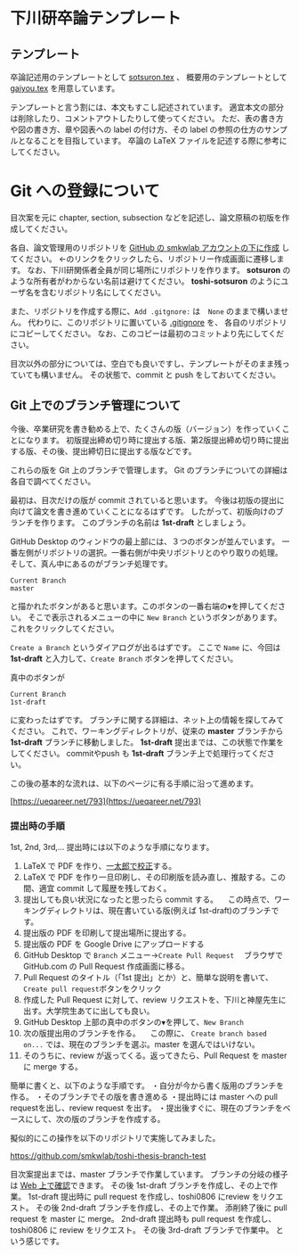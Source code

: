 # 下川研卒論テンプレート

## テンプレート

卒論記述用のテンプレートとして [sotsuron.tex](sotsuron.tex) 、
概要用のテンプレートとして [gaiyou.tex](gaiyou.ptex)
を用意しています。

テンプレートと言う割には、本文もすこし記述されています。
適宜本文の部分は削除したり、コメントアウトしたりして使ってください。
ただ、表の書き方や図の書き方、章や図表への label の付け方、その label の参照の仕方のサンプルとなることを目指しています。
卒論の LaTeX ファイルを記述する際に参考にしてください。

# Git への登録について

目次案を元に chapter, section, subsection などを記述し、論文原稿の初版を作成してください。

各自、論文管理用のリポジトリを 
[GitHub の smkwlab アカウントの下に作成](https://github.com/organizations/smkwlab/repositories/new)
してください。
←のリンクをクリックしたら、リポジトリー作成画面に遷移します。
なお、下川研関係者全員が同じ場所にリポジトリを作ります。
**sotsuron** のような所有者がわからない名前は避けてください。 
**toshi-sotsuron** のようにユーザ名を含むリポジトリ名にしてください。

また、リポジトリを作成する際に、`Add .gitgnore:` は　`None` のままで構いません。
代わりに、このリポジトリに置いている [.gitignore](.gitignore) を、
各自のリポジトリにコピーしてください。
なお、このコピーは最初のコミットより先にしてください。

目次以外の部分については、空白でも良いですし、テンプレートがそのまま残っていても構いません。
その状態で、commit と push をしておいてください。

## Git 上でのブランチ管理について

今後、卒業研究を書き勧める上で、たくさんの版（バージョン）を作っていくことになります。
初版提出締め切り時に提出する版、第2版提出締め切り時に提出する版、その後、提出締切日に提出する版などです。

これらの版を Git 上のブランチで管理します。
Git のブランチについての詳細は各自で調べてください。

最初は、目次だけの版が commit されていると思います。
今後は初版の提出に向けて論文を書き進めていくことになるはずです。
したがって、初版向けのブランチを作ります。
このブランチの名前は **1st-draft** としましょう。

GitHub Desktop のウィンドウの最上部には、３つのボタンが並んでいます。
一番左側がリポジトリの選択。一番右側が中央リポジトリとのやり取りの処理。
そして、真ん中にあるのがブランチ処理です。

```
Current Branch
master
```

と描かれたボタンがあると思います。このボタンの一番右端の``▼``を押してください。
そこで表示されるメニューの中に ``New Branch`` というボタンがあります。
これをクリックしてください。

`Create a Branch` というダイアログが出るはずです。
ここで `Name` に、今回は
**1st-draft** と入力して、``Create Branch`` ボタンを押してください。

真中のボタンが

```
Current Branch
1st-draft
```

に変わったはずです。
ブランチに関する詳細は、ネット上の情報を探してみてください。
これで、ワーキングディレクトリが、従来の **master** ブランチから
**1st-draft** ブランチに移動しました。
**1st-draft** 提出までは、この状態で作業をしてください。
commitやpush も **1st-draft** ブランチ上で処理行ってくださ
い。

この後の基本的な流れは、以下のページに有る手順に沿って進めます。

[https://ueqareer.net/793](https://ueqareer.net/793)

### 提出時の手順

1st, 2nd, 3rd,... 提出時には以下のような手順になります。

1. LaTeX で PDF を作り、[一太郎で校正](README-ichitaro.md)する。
2. LaTeX で PDF を作り一旦印刷し、その印刷版を読み直し、推敲する。この間、適宜 commit して履歴を残しておく。
3. 提出しても良い状況になったと思ったら commit する。
　この時点で、ワーキングディレクトリは、現在書いている版(例えば 1st-draft)のブランチです。
4. 提出版の PDF を印刷して提出場所に提出する。
5. 提出版の PDF を Google Drive にアップロードする
6. GitHub Desktop で ``Branch`` メニュー→``Create Pull Request``
　ブラウザで GitHub.com の Pull Request 作成画面に移る。
7. Pull Request のタイトル（「1st 提出」とか）と、簡単な説明を書いて、``Create pull request``ボタンをクリック
8. 作成した Pull Request に対して、review リクエストを、下川と神屋先生に出す。大学院生あてに出しても良い。
8. GitHub Desktop 上部の真中のボタンの``▼``を押して、``New Branch``
9. 次の版提出用のブランチを作る。
　この際に、 ``Create branch based on...`` では、現在のブランチを選ぶ。master を選んではいけない。
10. そのうちに、review が返ってくる。返ってきたら、Pull Request を master に merge する。

簡単に書くと、以下のような手順です。
・自分が今から書く版用のブランチを作る。
・そのブランチでその版を書き進める
・提出時には master への pull requestを出し、review request を出す。
・提出後すぐに、現在のブランチをベースにして、次の版のブランチを作成する。

擬似的にこの操作を以下のリポジトリで実施してみました。

 https://github.com/smkwlab/toshi-thesis-branch-test

目次案提出までは、master ブランチで作業しています。
ブランチの分岐の様子は [Web 上で確認](https://github.com/smkwlab/toshi-thesis-branch-test/network)できます。
その後 1st-draft ブランチを作成し、その上で作業。
1st-draft 提出時に pull request を作成し、toshi0806 にreview をリクエスト。
その後 2nd-draft ブランチを作成し、その上で作業。
添削終了後に pull request を master に merge。
2nd-draft 提出時も pull request を作成し、toshi0806 に review をリクエスト。
その後 3rd-draft ブランチで作業中。
という感じです。
